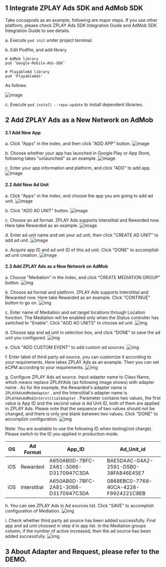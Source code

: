 ## 1 Integrate ZPLAY Ads SDK and AdMob SDK
Take cocoapods as an example, following are major steps. If you use other platform, please check ZPLAY Ads SDK Integration Guide and AdMob SDK Integration Guide to see details. 

a. Execute ```pod init``` under project terminal. 

b. Edit Podfile, and add library
```
# AdMob library
pod ‘Google-Mobile-Ads-SDK’

# PlayableAd library
pod 'PlayableAds'
```

As follows

![image](imgs/image01.png)

c. Execute ```pod install --repo-update``` to install dependent libraries. 

## 2 Add ZPLAY Ads as a New Network on AdMob

#### 2.1 Add New App

a. Click "Apps" in the index, and then click "ADD APP" button. 
![image](imgs/018addapp1.png)

b. Choose whether your app has launched in Google Play or App Store, following takes "unlaunched" as an example. 
![image](imgs/018addapp2.png)

c. Enter your app information and platform, and click "ADD" to add app.
![image](imgs/019addapp3.png)

#### 2.2 Add New Ad Unit

a. Click "Apps" in the index, and choose the app you are going to add ad unit. 
![image](imgs/001chooseapp.png)

b. Click "ADD AD UNIT" button. 
![image](imgs/002addadunit1.png)

c. Choose an ad format. ZPLAY Ads supports Interstitial and Rewarded now. Here take Rewarded as an example. 
![image](imgs/003addadunit2RV1.png)

d. Enter ad unit name and set your ad unit, then click "CREATE AD UNIT" to add ad unit.
![image](imgs/004addadunit2RV2.png)

e. Acquire app ID and ad unit ID of this ad unit. Click "DONE" to accomplish ad unit creation.
![image](imgs/005addadunit2RV3.png)

#### 2.3 Add ZPLAY Ads as a New Network on AdMob
a. Choose "Mediation" in the index, and click "CREATE MEDIATION GROUP" button.
![img](imgs/007mediationgroupcreate.png)

b. Choose ad format and platform. ZPLAY Ads supports Interstitial and Rewarded now. Here take Rewarded as an example. Click "CONTINUE" button to go on. 
![img](imgs/008mediationgroupcreate1.png)

c. Enter name of Mediation and set target locations through Location function. The Mediation will be enabled only when the Status controller has switched to "Enable". Click "ADD AD UNITS" to choose ad unit. 
![img](imgs/009mediationgroupcreat2.png)

d. Choose app and ad unit in selection box, and click "DONE" to save the ad unit you configured.
![img](imgs/011mediationgroupcreate4.png)

e. Click "ADD CUSTOM EVENT" to add custom ad sources.
![img](imgs/012mediationgroupcreate5.png)

f. Enter label of third party ad source, you can customize it according to your requirements. Here takes ZPLAY Ads as an example. Then you can set eCPM according to your requirements. 
![img](imgs/013mediationgroupcreate6.png)

g. Configure ZPLAY Ads ad source. Input adapter name to Class Name, which means replace ZPLAYAds (as following image shows) with adapter name . As for the example, the Rewarded's adapter name is ```ZPLAYAdsAdMobAdapter``` , and the Interstitial's adapter name is ```ZPLAYAdsAdMobInterstitialAdapter``` . Parameter contains two values, the first value is App ID and the second value is Ad Unit ID, both of them are applied in ZPLAY Ads. Please note that the sequence of two values should not be changed, and there is only one blank between two values. Click "DONE" to accomplish configuration.
![img](imgs/014mediationgroupcreate7.png)

Note: You are available to use the following ID when testing(not charge). Please switch to the ID you applied in production mode.

|OS|Ad Format|App_ID|Ad_Unit_id|
|---|---|---|---|
|iOS|Rewarded|A650AB0D-7BFC-2A81-3066-D3170947C3DA|BAE5DAAC-04A2-2591-D5B0-38FA846E45E7|
|iOS|Interstitial|A650AB0D-7BFC-2A81-3066-D3170947C3DA|0868EBC0-7768-40CA-4226-F9924221C8EB|

h. You can see ZPLAY Ads in Ad sources list. Click "SAVE" to accomplish configuration of Mediation. 
![img](imgs/015mediationgroupcreate8.png)

i. Check whether third party ad source has been added successfully. Find app and ad unit choosed in step d in app list. In the Mediation groups column, if the number of active increased, then the ad source has been added successfully.
![img](imgs/016mediationgroupcreate9.png)

## 3 About Adapter and Request, please refer to the DEMO. 


